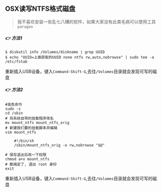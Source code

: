 ## OSX读写NTFS格式磁盘

> 我不喜欢安装一些乱七八糟的软件，如果大家没有此类毛病可以使用工具`paragon`

##### :point_right: 方法1
```shell
$ diskutil info /Volumes/diskname | grep UUID
$ echo "UUID=上面获取的UUID none ntfs rw,auto,nobrowse" | sudo tee -a /etc/fstab
```
重新插入USB设备，键入`Command-Shift-G`,去往`/Volumes`目录就会发现可写的磁盘

##### :point_right: 方法2
```shell
#高危命令
sudo -s
cd /sbin
# 将系统自带的挂载程序改名
mv mount_ntfs mount_ntfs_orig
# 新建我们要的挂载脚本并编辑
vim mount_ntfs

    #!/bin/sh
    /sbin/mount_ntfs_orig -o rw,nobrowse "$@"

# 保存退出后改一下权限
chmod a+x mount_ntfs
# 都搞定了, 退出 root 身份
exit
```

重新插入USB设备，键入`Command-Shift-G`,去往`/Volumes`目录就会发现可写的磁盘

